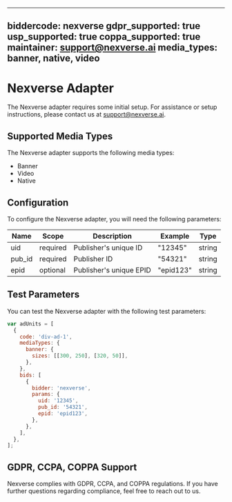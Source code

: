 
---
biddercode: nexverse
gdpr_supported: true
usp_supported: true
coppa_supported: true
maintainer: support@nexverse.ai
media_types: banner, native, video
---

# Nexverse Adapter

The Nexverse adapter requires some initial setup. For assistance or setup instructions, please contact us at [support@nexverse.ai](mailto:support@nexverse.ai).

## Supported Media Types

The Nexverse adapter supports the following media types:

- Banner
- Video
- Native

## Configuration

To configure the Nexverse adapter, you will need the following parameters:

| Name   | Scope    | Description              | Example    | Type   |
|--------|----------|--------------------------|------------|--------|
| uid    | required | Publisher's unique ID     | "12345"    | string |
| pub_id | required | Publisher ID              | "54321"    | string |
| epid   | optional | Publisher's unique EPID   | "epid123"  | string |

## Test Parameters

You can test the Nexverse adapter with the following test parameters:

```javascript
var adUnits = [
  {
    code: 'div-ad-1',
    mediaTypes: {
      banner: {
        sizes: [[300, 250], [320, 50]],
      },
    },
    bids: [
      {
        bidder: 'nexverse',
        params: {
          uid: '12345',
          pub_id: '54321',
          epid: 'epid123',
        },
      },
    ],
  },
];
```

## GDPR, CCPA, COPPA Support

Nexverse complies with GDPR, CCPA, and COPPA regulations. If you have further questions regarding compliance, feel free to reach out to us.
